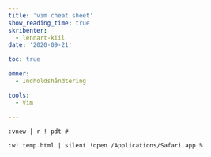 ```yaml
---
title: 'vim cheat sheet'
show_reading_time: true
skribenter:
  - lennart-kiil
date: '2020-09-21'

toc: true

emner:
  - Indholdshåndtering

tools:
  - Vim

---
```


```
:vnew | r ! pdt #
```

```
:w! temp.html | silent !open /Applications/Safari.app % 
```


